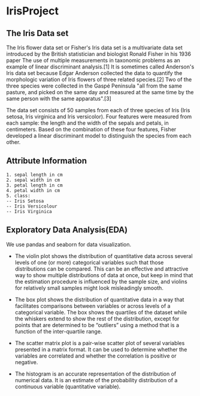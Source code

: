 # IrisProject

## The Iris Data set
The Iris flower data set or Fisher's Iris data set is a multivariate data set introduced by the British statistician and biologist Ronald Fisher in his 1936 paper The use of multiple measurements in taxonomic problems as an example of linear discriminant analysis.[1] It is sometimes called Anderson's Iris data set because Edgar Anderson collected the data to quantify the morphologic variation of Iris flowers of three related species.[2] Two of the three species were collected in the Gaspé Peninsula "all from the same pasture, and picked on the same day and measured at the same time by the same person with the same apparatus".[3]

The data set consists of 50 samples from each of three species of Iris (Iris setosa, Iris virginica and Iris versicolor). Four features were measured from each sample: the length and the width of the sepals and petals, in centimeters. Based on the combination of these four features, Fisher developed a linear discriminant model to distinguish the species from each other.

## Attribute Information

```
1. sepal length in cm 
2. sepal width in cm 
3. petal length in cm 
4. petal width in cm 
5. class: 
-- Iris Setosa 
-- Iris Versicolour 
-- Iris Virginica
```

## Exploratory Data Analysis(EDA)

We use pandas and seaborn for data visualization.
- The violin plot shows the distribution of quantitative data across several levels of one (or more) categorical variables such that those distributions can be compared. This can be an effective and attractive way to show multiple distributions of data at once, but keep in mind that the estimation procedure is influenced by the sample size, and violins for relatively small samples might look misleadingly smooth.

- The box plot shows the distribution of quantitative data in a way that facilitates comparisons between variables or across levels of a categorical variable. The box shows the quartiles of the dataset while the whiskers extend to show the rest of the distribution, except for points that are determined to be “outliers” using a method that is a function of the inter-quartile range.

- The scatter matrix plot is a pair-wise scatter plot of several variables presented in a matrix format. It can be used to determine whether the variables are correlated and whether the correlation is positive or negative.

- The histogram is an accurate representation of the distribution of numerical data. It is an estimate of the probability distribution of a continuous variable (quantitative variable).

